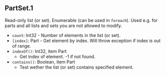 ## PartSet.1

Read-only list (or set). Enumerable (can be used in `foreach`).
Used e.g. for parts and all lists and sets you are not allowed to modify.

- `count`: Int32 - Number of elements in the list (or set).
- `[index]`: Part - Get element by index. Will throw exception if index is out of range.
- `indexOf()`: Int32, item Part
  - Get index of element. -1 if not found.
- `contains()`: Boolean, item Part
  - Test wether the list (or set) contains specified element.

